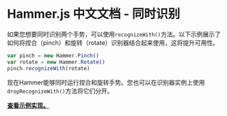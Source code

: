 # Hammer.js 中文文档 - 同时识别

如果您想要同时识别两个手势，可以使用`recognizeWith()`方法。以下示例展示了如何将捏合（pinch）和旋转（rotate）识别器结合起来使用，这将提升可用性。

```javascript
var pinch = new Hammer.Pinch()
var rotate = new Hammer.Rotate()
pinch.recognizeWith(rotate)
```

现在Hammer能够同时运行捏合和旋转手势。您也可以在识别器实例上使用`dropRecognizeWith()`方法将它们分开。

[**查看示例实现。**](https://cdn.rawgit.com/hammerjs/hammer.js/master/tests/manual/visual.html)
